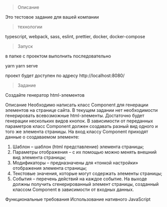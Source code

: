 >Описание

Это тестовое задание для вашей компании

> технологии

typescript, webpack, sass, eslint, prettier, docker, docker-compose

>Запуск

в папке с проектом выполнить последовательно

yarn
yarn serve

проект будет доступен по адресу http://localhost:8080/

>Задание

Создайте генератор html-элементов

Описание
Необходимо написать класс Component для генерации элементов на странице сайта. В текущем задании нет необходимости генерировать всевозможные html-элементы. Достаточно будет генерации нескольких видов кнопок.
В зависимости от переданных параметров класс Component должен создавать разный вид одного и того же элемента страницы.
На вход классу Component приходят данные о создаваемом элементе:
1) Шаблон – шаблон (html представление) элемента страницы;
2) Параметры отображения – с их помощью можно менять внешний вид элемента страницы;
3) Модификаторы – предназначены для «тонкой настройки» отображения элемента страницы;
4) Текстовые значения, которые могут содержать элементы страницы;
5) События – перечень действий на каждое событие.
На выходе должны получить сгенерированный элемент страницы, созданный классом Component в зависимости от входных данных.

Функциональные требования
Использование нативного JavaScript

